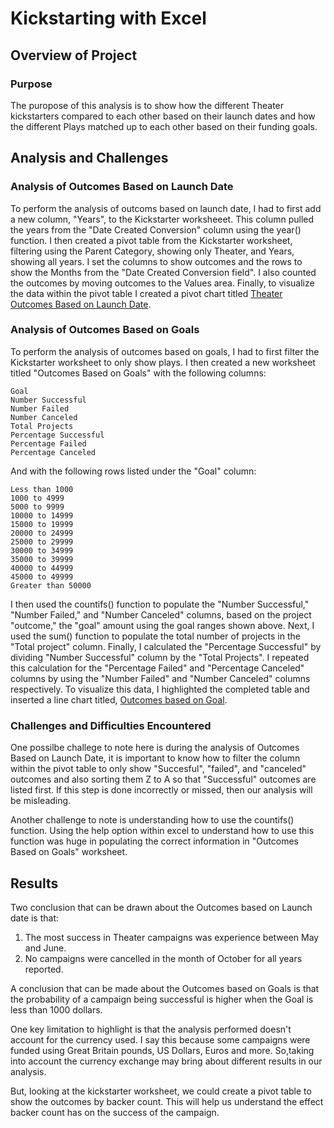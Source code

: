 # Kickstarting with Excel

## Overview of Project

### Purpose

The puropose of this analysis is to show how the different Theater kickstarters compared to each other based on their launch dates and  how the different Plays matched up to each other based on their funding goals.

## Analysis and Challenges

### Analysis of Outcomes Based on Launch Date

To perform the analysis of outcoms based on launch date, I had to first add a new column, "Years", to the Kickstarter worksheeet. This column pulled the years from the "Date Created Conversion" column using the year() function. I then created a pivot table from the Kickstarter worksheet, filtering using the Parent Category, showing only Theater, and Years, showing all years. I set the columns to show outcomes and the rows to show the Months from the "Date Created Conversion field". I also counted the outcomes by moving outcomes to the Values area. Finally, to visualize the data within the pivot table I created a pivot chart titled [Theater Outcomes Based on Launch Date](https://github.com/kellyd7/kickstart-analysis/blob/main/Resources/Outcomes_vs_Goals.png).

### Analysis of Outcomes Based on Goals

To perform the analysis of outcomes based on goals, I had to first filter the Kickstarter worksheet to only show plays. I then created a new worksheet titled "Outcomes Based on Goals" with the following columns:

	Goal
	Number Successful
	Number Failed
	Number Canceled
	Total Projects
	Percentage Successful
	Percentage Failed
	Percentage Canceled

And with the following rows listed under the "Goal" column:

	Less than 1000
	1000 to 4999
	5000 to 9999
	10000 to 14999
	15000 to 19999
	20000 to 24999
	25000 to 29999
	30000 to 34999
	35000 to 39999
	40000 to 44999
	45000 to 49999
	Greater than 50000

I then used the countifs() function to populate the "Number Successful," "Number Failed," and "Number Canceled" columns, based on the project "outcome," the "goal" amount using the goal ranges shown above. Next, I used the sum() function to populate the total number of projects in the "Total project" column. Finally, I calculated the "Percentage Successful" by dividing "Number Successful" column by the "Total Projects". I repeated this calculation for the "Percentage Failed" and "Percentage Canceled" columns by using the "Number Failed" and "Number Canceled" columns respectively. To visualize this data, I highlighted the completed table and inserted a line chart titled, [Outcomes based on Goal]().


### Challenges and Difficulties Encountered

One possilbe challege to note here is during the analysis of Outcomes Based on Launch Date, it is important to know how to filter the column within the pivot table to only show "Succesful", "failed", and "canceled" outcomes and also sorting them Z to A so that "Successful" outcomes are listed first. If this step is done incorrectly or missed, then our analysis will be misleading.

Another challenge to note is understanding how to use the countifs() function. Using the help option within excel to understand how to use this function was huge in populating the correct information in "Outcomes Based on Goals" worksheet.


## Results

Two conclusion that can be drawn about the Outcomes based on Launch date is that: 

1.	The most success in Theater campaigns was experience between May and June.
2.	No campaigns were cancelled in the month of October for all years reported.

A conclusion that can be made about the Outcomes based on Goals is that the probability of a campaign being successful is higher when the Goal is less than 1000 dollars.

One key limitation to highlight is that the analysis performed doesn't account for the currency used. I say this because some campaigns were funded using Great Britain pounds, US Dollars, Euros and more. So,taking into account the currency exchange may bring about different results in our analysis. 

But, looking at the kickstarter worksheet, we could create a pivot table to show the outcomes by backer count. This will help us understand the effect backer count has on the success of the campaign.
